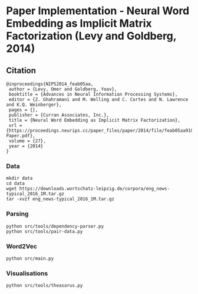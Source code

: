 # Paper Implementation - Neural Word Embedding as Implicit Matrix Factorization (Levy and Goldberg, 2014)

## Citation

```
@inproceedings{NIPS2014_feab05aa,
 author = {Levy, Omer and Goldberg, Yoav},
 booktitle = {Advances in Neural Information Processing Systems},
 editor = {Z. Ghahramani and M. Welling and C. Cortes and N. Lawrence and K.Q. Weinberger},
 pages = {},
 publisher = {Curran Associates, Inc.},
 title = {Neural Word Embedding as Implicit Matrix Factorization},
 url = {https://proceedings.neurips.cc/paper_files/paper/2014/file/feab05aa91085b7a8012516bc3533958-Paper.pdf},
 volume = {27},
 year = {2014}
}
```

### Data

```
mkdir data
cd data
wget https://downloads.wortschatz-leipzig.de/corpora/eng_news-typical_2016_1M.tar.gz 
tar -xvzf eng_news-typical_2016_1M.tar.gz
```

### Parsing

```
python src/tools/dependency-parser.py
python src/tools/pair-data.py
```

### Word2Vec

```
python src/main.py
```

### Visualisations

```
python src/tools/theasarus.py
```